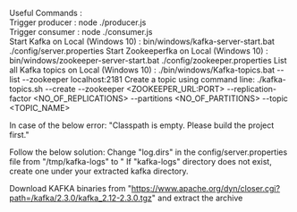 Useful Commands : \
Trigger producer : node ./producer.js \
Trigger consumer : node ./consumer.js \
Start Kafka on Local (Windows 10) : bin/windows/kafka-server-start.bat ./config/server.properties
Start Zookeeperfka on Local (Windows 10) : bin/windows/zookeeper-server-start.bat ./config/zookeeper.properties
List all Kafka topics on Local (Windows 10) : ./bin/windows/Kafka-topics.bat --list --zookeeper localhost:2181
Create a topic using command line: ./kafka-topics.sh --create --zookeeper <ZOOKEEPER_URL:PORT> --replication-factor <NO_OF_REPLICATIONS> --partitions <NO_OF_PARTITIONS> --topic <TOPIC_NAME>

In case of the below error:
"Classpath is empty. Please build the project first."

Follow the below solution:
Change "log.dirs" in the config/server.properties file from "/tmp/kafka-logs" to "<COMPLETE PATH TO YOUR KAFKA-LOGS DIRECTORY>
If "kafka-logs" directory does not exist, create one under your extracted kafka directory.

Download KAFKA binaries from "https://www.apache.org/dyn/closer.cgi?path=/kafka/2.3.0/kafka_2.12-2.3.0.tgz" and extract the archive
